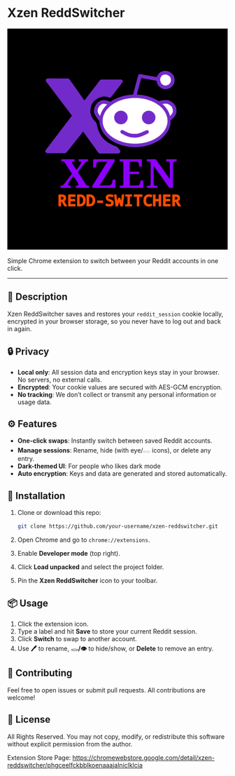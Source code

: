 # Xzen ReddSwitcher

![Xzen ReddSwitcher Logo](icon.png)

Simple Chrome extension to switch between your Reddit accounts in one click.

---

## 📒 Description

Xzen ReddSwitcher saves and restores your `reddit_session` cookie locally, encrypted in your browser storage, so you never have to log out and back in again.

## 🔒 Privacy

* **Local only**: All session data and encryption keys stay in your browser. No servers, no external calls.
* **Encrypted**: Your cookie values are secured with AES-GCM encryption.
* **No tracking**: We don’t collect or transmit any personal information or usage data.

## ⚙️ Features

* **One-click swaps**: Instantly switch between saved Reddit accounts.
* **Manage sessions**: Rename, hide (with eye/𓂋 icons), or delete any entry.
* **Dark-themed UI**: For people who likes dark mode
* **Auto encryption**: Keys and data are generated and stored automatically.

## 🚀 Installation

1. Clone or download this repo:

   ```bash
   git clone https://github.com/your-username/xzen-reddswitcher.git
   ```
2. Open Chrome and go to `chrome://extensions`.
3. Enable **Developer mode** (top right).
4. Click **Load unpacked** and select the project folder.
5. Pin the **Xzen ReddSwitcher** icon to your toolbar.

## 📦 Usage

1. Click the extension icon.
2. Type a label and hit **Save** to store your current Reddit session.
3. Click **Switch** to swap to another account.
4. Use **🖊** to rename, **𓂋/👁** to hide/show, or **Delete** to remove an entry.

## 🤝 Contributing

Feel free to open issues or submit pull requests. All contributions are welcome!

## 📝 License

All Rights Reserved. You may not copy, modify, or redistribute this software without explicit permission from the author.

Extension Store Page: https://chromewebstore.google.com/detail/xzen-reddswitcher/phgceelfckbblkoenaaajalniclklcia

